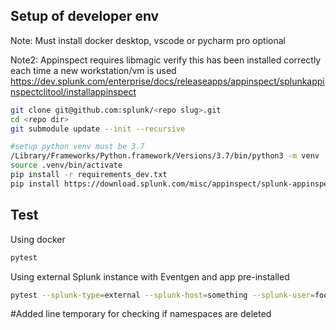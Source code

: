## Setup of developer env

Note: Must install docker desktop, vscode or pycharm pro optional

Note2: Appinspect requires libmagic verify this has been installed correctly each time a new workstation/vm is used https://dev.splunk.com/enterprise/docs/releaseapps/appinspect/splunkappinspectclitool/installappinspect

```bash
git clone git@github.com:splunk/<repo slug>.git
cd <repo dir>
git submodule update --init --recursive

#setup python venv must be 3.7
/Library/Frameworks/Python.framework/Versions/3.7/bin/python3 -m venv .venv
source .venv/bin/activate
pip install -r requirements_dev.txt
pip install https://download.splunk.com/misc/appinspect/splunk-appinspect-latest.tar.gz

```


## Test

Using docker

```bash
pytest
```

Using external Splunk instance with Eventgen and app pre-installed

```bash
pytest --splunk-type=external --splunk-host=something --splunk-user=foo --splunk-password=something
```

#Added line temporary for checking if namespaces are deleted
